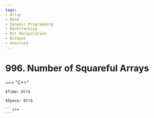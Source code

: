 ```yaml
---
tags:
- Array
- Math
- Dynamic Programming
- Backtracking
- Bit Manipulation
- Bitmask
- Unsolved
---
```



# 996. Number of Squareful Arrays

=== "C++"

    $Time: O()$

    $Space: O()$

    ```c++
    ```
